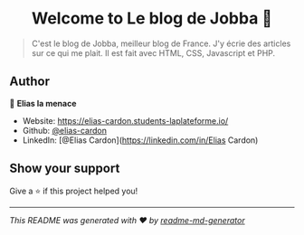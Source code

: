 <h1 align="center">Welcome to Le blog de Jobba 👋</h1>
<p>
</p>

> C'est le blog de Jobba, meilleur blog de France. J'y écrie des articles sur ce qui me plait. Il est fait avec HTML, CSS, Javascript et PHP.

## Author

👤 **Elias la menace**

* Website: https://elias-cardon.students-laplateforme.io/
* Github: [@elias-cardon](https://github.com/elias-cardon)
* LinkedIn: [@Elias Cardon](https://linkedin.com/in/Elias Cardon)

## Show your support

Give a ⭐️ if this project helped you!

***
_This README was generated with ❤️ by [readme-md-generator](https://github.com/kefranabg/readme-md-generator)_